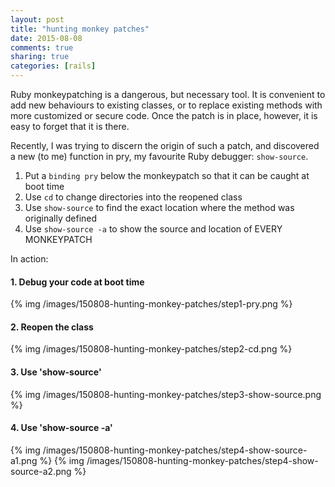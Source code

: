 ```yaml
---
layout: post
title: "hunting monkey patches"
date: 2015-08-08
comments: true
sharing: true
categories: [rails]
---
```


Ruby monkeypatching is a dangerous, but necessary tool. It is convenient to add new behaviours to  existing classes, or to replace existing methods with more customized or secure code. Once the patch is in place, however, it is easy to forget that it is there.

Recently, I was trying to discern the origin of such a patch, and discovered a new (to me) function in pry, my favourite Ruby debugger: `show-source`.
<!--more-->

1. Put a `binding pry` below the monkeypatch so that it can be caught at boot time
2. Use `cd` to change directories into the reopened class
3. Use `show-source` to find the exact location where the method was originally defined
4. Use `show-source -a` to show the source and location of EVERY MONKEYPATCH

In action:

#### 1. Debug your code at boot time
{% img /images/150808-hunting-monkey-patches/step1-pry.png %}

#### 2. Reopen the class
{% img /images/150808-hunting-monkey-patches/step2-cd.png %}

#### 3. Use 'show-source'
{% img /images/150808-hunting-monkey-patches/step3-show-source.png %}

#### 4. Use 'show-source -a'
{% img /images/150808-hunting-monkey-patches/step4-show-source-a1.png %}
{% img /images/150808-hunting-monkey-patches/step4-show-source-a2.png %}
